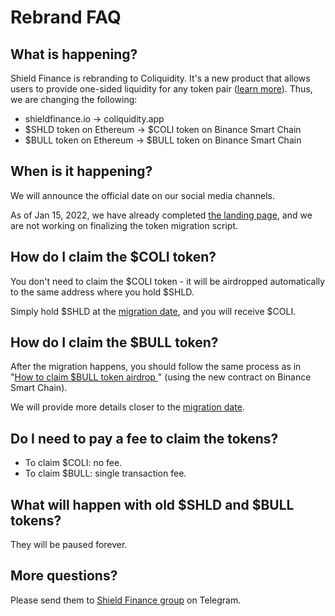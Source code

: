 # Rebrand FAQ

## What is happening?

Shield Finance is rebranding to Coliquidity. It's a new product that allows users to provide one-sided liquidity for any token pair ([learn more](../HowItWorks.md)). Thus, we are changing the following:

- shieldfinance.io -> coliquidity.app
- $SHLD token on Ethereum -> $COLI token on Binance Smart Chain
- $BULL token on Ethereum -> $BULL token on Binance Smart Chain

## When is it happening?

We will announce the official date on our social media channels.

As of Jan 15, 2022, we have already completed [the landing page](https://dev.shieldfinance.io/), and we are not working on finalizing the token migration script.

## How do I claim the $COLI token?

You don't need to claim the $COLI token - it will be airdropped automatically to the same address where you hold $SHLD.

Simply hold $SHLD at the [migration date](#when-is-it-happening), and you will receive $COLI.

## How do I claim the $BULL token?

After the migration happens, you should follow the same process as in "[How to claim $BULL token airdrop
](https://shield-finance.medium.com/how-to-claim-bull-token-airdrop-7255443fd704)" (using the new contract on Binance Smart Chain).

We will provide more details closer to the [migration date](#when-is-it-happening).

## Do I need to pay a fee to claim the tokens?

- To claim $COLI: no fee.
- To claim $BULL: single transaction fee.

## What will happen with old $SHLD and $BULL tokens?

They will be paused forever.

## More questions?

Please send them to [Shield Finance group](https://t.me/ShieldFinanceHQ) on Telegram.
